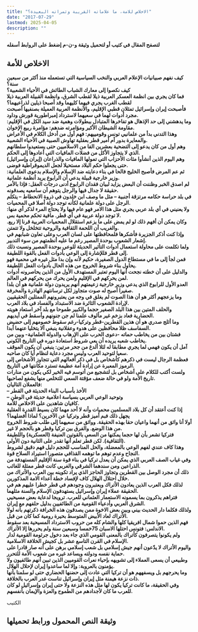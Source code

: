 ```yaml
---
title: "الاخلاص للامة، ما علاماته القريبة وثمراته البعيدة؟"
date: "2017-07-29"
lastmod: 2025-04-05
description: ""
---
```

**لتصفح المقال في كتيب أو لتحميل وثيقة و-ن-م إضغط على الروابط أسفله**

## **الاخلاص للأمة**

**كيف نفهم صبيانيات الإعلام العربي والنخب السياسية التي تستعمله منذ أكثر من سبعين سنة؟  
 كيف نكصوا إلى معارك الشباب الطائش في الأحياء الشعبية؟  
 فما كان يجري بين انظمة العسكر العربية ذيلا لقطب الشرق، وانظمة القبيلة العربية ذيلا لقطب الغرب يجري فيهما كليهما وقد أصبحا ذيلين لذراعيهما؟  
 فأصبحت إيران وإسرائيل تمثلان قطبي الإقليم، والأنظمة العربية العميلة بصنفيها أصبحت مجرد أدوات لهما في سعيهما لاسترداد إمبراطورية قورش وداود.  
 وما يدهشني إلى حد الإذهال هو تفاخرها المتبادل ببطولات وهمية ضد سيد الكل في الإقليم: مقاومة الشيطان الأكبر ومؤامرته ضدهم: مؤامرة ربيع الإخوان.  
 وهذا التدني بدأ من علمانيي تونس وقومييهم: فهم أول من أدخل الكلام في الأعراض والمعايرة بدور أم أمير قطر بعقلية تهاوش الصبية في الأحياء الشعبية.  
 وهم أول من كان يدعو إلى التضحية بعشرين الفا من الاسلاميين حتى يستعيدوا سلطانهم الذي لا يتجاوز الأكل من فضلات المافيات التي أعادوها إلى الحكم.  
 وهم اليوم الذين أنشأوا مئات الأحزاب التي تمولها المافيات والذراعان (إيران وإسرائيل) حتى يجعلوا حكم البلاد مستحيلا لجعل الديموقراطية فوضى.  
 ثم عم المرض فأصبح الخليج فالحا في بناء دعايته ضد الإسلام والإسلام بدعوى العلمانية: وزير خارجية قبيلة يدعي أن الرابوع يريد أنظمة علمانية.  
 لم اصدق الخبر وظننت أن البعض يزايد لبيان فقدان الرابوع أدنى درجات العقل: فإذا بالأمر حقيقة لا جدال فيها والرجل يتوهم أن سامعيه يصدقونه.  
 في بلد حراسة حكامه مرتزقة أجنبية – مثل ما وصف ابن خلدون في ذروة الانحطاط – يتكلم الرجل على دولة علمانية لكأنه توجد دولة أصلا في المحميات.  
 ولا يعنيني في أي بلد عربي يجري مثل هذا الامر فهو عام فيها ولا يحتاج المرء لذكر أي منها: لا توجد دولة عربية في أي قطر. مافية تحكم محمية بس.  
 وكان يمكن أن أفهم ذلك لو لم يمض على ما يزعم استقلال المحميات العربية قرنا إلا ربع. والغريب أن اللحمة الثقافية والروحية تتخلخل ولا تتمتن.  
 وإذا كنت أذكر الجزيرة فأشكرها فلمحافظتها على لسان العرب وعلى تعاون شبابهم في إشعار الشعوب بوحدة المصير رغم ما عليه أنظمتهم من سوء التدبير.  
 ولما تكلمت على محاولة استعمال أدوات التأثير الحديثة للوعي بوحدة المصير ونسبت ذلك إلى قطر فللإشارة إلى الوعي بأدوات الفعل بالقوة اللطيفة.  
 فمن لجأ إلى ما في مستطاع الدول الصغيرة، حكيم لأنه وإن بدا مثل غيره في محمية فهو يحاول بناء شروط الخروج من هذه الحال بأدوات الفعل اللطيفة.  
 والدليل على أن خطته نجحت أنها اليوم تعتبر المستهدف الأول من الذين يحاصرونه أدوات لمن يحركهم في الإقليم ولمن يحرك من يحركهم في العالم.  
 العدو الأول للرابوع الذي يدعي وزير خارجية زعيمتهم أنهم يريدون دولة علمانية هو أن بلدا صغيرا أصبح له صوت متجاوز لكل ترسانتهم الهاذرة والمخرفة.  
 وما يزعجهم أكثر هو أن هذا الصوت لم يغلق في وجه من يعتبرونهم الممثلين الحقيقيين لإرادة الشعوب الثائرة ضد الاستبداد والفساد في بلاد العرب.  
 والحلف المتين بين هذا البلد الصغير حجما والكبير طموحا مع بلد آخر استعاد هويته الحضارية فعاد بزخم غير مألوف علمنا لم جن جنونهم وأسقط في أيديهم.  
 وما أثلج صدري هو أن هذين القطرين-قطر وتركيا-رغم سقوط خصومهم إلى حضيض السفاسف ظلا محافظين على هدوء وعقلانية ينبغي ألا يتخليا عنهما أبدا.  
 فشتان بين من يخاطب حماته -دعوى الحرب على الإرهاب والدولة العلمانية- وبين من يخاطب شعبه يريده أن يعي شروط استعادة دوره في التاريخ الكوني.  
 آمل أن يكون فهمي لما يجري مطابقا له لئلا ألدغ من جحر مرتين: ينبغي أن يكون الموقف سعيا لتوحيد العرب وليس مجرد دعاية لنظام أيا كان صاحبه.  
 فعظمة الرجال ليست في ذكرهم كأشخاص بل في ذكر أفعالهم التي تتجاوز الأشخاص إلى الرموز المعبرة عن إرادة أمة عظيمة تسترد مكانتها في التاريخ.  
 ولست أكتب للكلام على أشخاص بل لتشجيع من أتوسم فيه الخير لكي يكون من منارات تاريخ الأمة ولو في حالة ضعف مؤقتة السعي للتخلص منها يشفع لصاحبها.  
 فالعملان التاليان:  
 – الأخذ بأسباب البناء الحديثة في القطر  
 – وتوحيد الوعي العربي بسياسة اعلامية حديثة في الوطن  
 كافيان شاهدين على الاخلاص للأمة.  
 إذا كنت أعتقد أن كل بلاد المسلمين محميات وأنه لا أحد مهما كان بسيط القدرة العقلية يجهل ذلك فبم أميز قطر وتركيا عن الآخرين؟ لماذا أفضلهما؟  
 أولا أنا واثق من أنهما واعيان حقا بهذه الحقيقة. وواثق من سعيهما إلى طلب شروط الخروج من هذا الوضع. والفرق بين تركيا وقطر هو بالحجم لا غير.  
 فتركيا تشعر بأن لها حجما يمكنها من السعي بالقوتين العنيفة (العسكرية) واللطيفة (الثقافية). لكن قطر تعلم أنها تقدر على الثانية دون الأولى.  
 وهذا كاف عندي لفهم الوعي بالمعضلة، والحل المناسب للحجم دليل فهم دقيق لشروط النجاح وعدم توهم ما توهمه القذافي متصورا استيراد السلاح قوة.  
 وفي غياب الصف العربي الذي يمكن أن يعدل تركيا في بناء قوة سنة الإقليم المستهدفة من الذراعين ومن سندهما الشرقي والغربي كانت قطر ممثلة للغائب.  
 ذلك أن مجرد الوصل بين القطرين وتجاوز الحاجز الذي يراد تكوينه بين العرب والأتراك من خلال احتلال الهلال كاف لإفساد خطة أعداء الامة المذكورين.  
 لذلك فكل العرب الذين يعادون الأتراك ويعتبرون وجودهم في قطر خطرا عليهم هم في الحقيقة عملاء إيران وإسرائيل يستهدفون الإسلام والسنة مثلهما.  
 فتراهم يذكرون بما يسمونه الاستعمار العثماني للعرب. ترويجا لدعاية بعض مسيحيي الشرق العربي وأدعياء القومية من الطائفيين بدليل حلفهم مع إيران.  
 ولذلك فكلما دار الحديث بيني وبين بعض الاخوة ممن يصدقون هذه الخرافة ذكرتهم بأنه لولا الأتراك لعاد الأبيض المتوسط بحيرة رومية كما كان من قبل.  
 فهم الذين حموا شمال افريقيا كلها والشام كله من حروب الاسترداد المسيحية بعد سقوط الاندلس: فتونس احتلها الاسبان 75خمسا وسبعين سنة ولم يحررها إلا الأتراك.  
 ولم يكونوا يتصرفون كأتراك بالمعنى القومي الذي جاء بعد دخول جرثومة القومية لدار الإسلام في القرن التاسع عشر بل كجيش الخلافة الاسلامية.  
 واليوم الأتراك لا يدّعون أنهم جيش إسلامي بل شعب إسلامي برهن على أنه صار قادرا على حماية نفسه ودولته ويساعد غيره من شعوب الأمة للتحرر.  
 وطبيعي أن يسعى العملاء إلى تشويهه بإحياء نعرات القوميين الذين تبين أنهم طائفيون ولا يؤمنون بالعروبة: وإلا لما ساعدوا إيران لإحلال الهلال.  
 وما يحرجهم بل ويسفههم هو أن تركيا التي عادت إلى حضنها الحضاري حتى لو سلمنا بأنها ذات نزعة هيمنة مثل إيران وإسرائيل تناست غدر العرب بالخلافة.  
 وفي الحقيقة، ما كانت تركيا يكون لها مثل هذه النزعة ولا حتى إيران وإسرائيل لو كان للعرب ما كان لأجدادهم من الطموح والعزة والإيمان بأنفسهم.**

الكتيب

## وثيقة النص المحمول ورابط تحميلها

###
